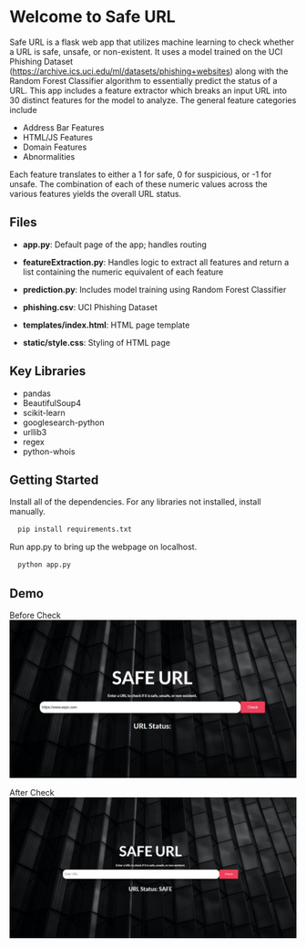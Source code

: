 # Welcome to Safe URL

Safe URL is a flask web app that utilizes machine learning to check whether a URL is safe, unsafe, or non-existent. It uses a model trained on the UCI Phishing Dataset (https://archive.ics.uci.edu/ml/datasets/phishing+websites) along with the Random Forest Classifier algorithm to essentially predict the status of a URL.  This app includes a feature extractor which breaks an input URL into 30 distinct features for the model to analyze. 
The general feature categories include 

 - Address Bar Features
 - HTML/JS Features
 - Domain Features
 - Abnormalities
 
 

Each feature translates to either a 1 for safe, 0 for suspicious, or -1 for unsafe. The combination of each of these numeric values across the various features yields the overall URL status.

## Files

 - **app.py**: Default page of the app; handles routing
 - **featureExtraction.py**: Handles logic to extract all features and return a list containing the numeric equivalent of each feature
 -   **prediction.py**: Includes model training using Random Forest Classifier
 - **phishing.csv**: UCI Phishing Dataset
 
 -   **templates/index.html**: HTML page template
 -   **static/style.css**: Styling of HTML page


 
   
   


 

## Key Libraries

 - pandas
 - BeautifulSoup4
 - scikit-learn
 - googlesearch-python
 - urllib3
 - regex
 - python-whois

## Getting Started
Install all of the dependencies. For any libraries not installed, install manually. 
```sh
  pip install requirements.txt
  ```

Run app.py to bring up the webpage on localhost.
```sh
  python app.py
  ```
## Demo
Before Check
![Image of Safe URL](https://github.com/RoSriv30/safe-URL/blob/main/safeurl1.JPG)

After Check
![Image of Safe URL2](https://github.com/RoSriv30/safe-URL/blob/main/safeurl2.JPG)
